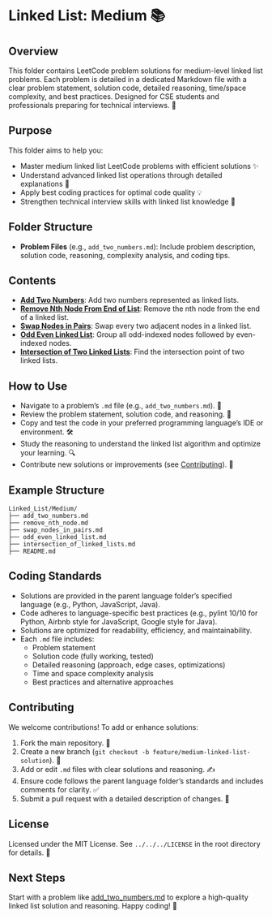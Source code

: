 # Linked List: Medium 📚

## Overview
This folder contains LeetCode problem solutions for medium-level linked list problems. Each problem is detailed in a dedicated Markdown file with a clear problem statement, solution code, detailed reasoning, time/space complexity, and best practices. Designed for CSE students and professionals preparing for technical interviews. 🚀

## Purpose
This folder aims to help you:
- Master medium linked list LeetCode problems with efficient solutions ✨
- Understand advanced linked list operations through detailed explanations 🧠
- Apply best coding practices for optimal code quality 💡
- Strengthen technical interview skills with linked list knowledge 🎯

## Folder Structure
- **Problem Files** (e.g., `add_two_numbers.md`): Include problem description, solution code, reasoning, complexity analysis, and coding tips.

## Contents
- **[Add Two Numbers](./add_two_numbers.md)**: Add two numbers represented as linked lists.
- **[Remove Nth Node From End of List](./remove_nth_node.md)**: Remove the nth node from the end of a linked list.
- **[Swap Nodes in Pairs](./swap_nodes_in_pairs.md)**: Swap every two adjacent nodes in a linked list.
- **[Odd Even Linked List](./odd_even_linked_list.md)**: Group all odd-indexed nodes followed by even-indexed nodes.
- **[Intersection of Two Linked Lists](./intersection_of_linked_lists.md)**: Find the intersection point of two linked lists.

## How to Use
- Navigate to a problem’s `.md` file (e.g., `add_two_numbers.md`). 📂
- Review the problem statement, solution code, and reasoning. 📝
- Copy and test the code in your preferred programming language’s IDE or environment. 🛠️
- Study the reasoning to understand the linked list algorithm and optimize your learning. 🔍
- Contribute new solutions or improvements (see [Contributing](#contributing)). 🤗

## Example Structure
```
Linked_List/Medium/
├── add_two_numbers.md
├── remove_nth_node.md
├── swap_nodes_in_pairs.md
├── odd_even_linked_list.md
├── intersection_of_linked_lists.md
├── README.md
```

## Coding Standards
- Solutions are provided in the parent language folder’s specified language (e.g., Python, JavaScript, Java).
- Code adheres to language-specific best practices (e.g., pylint 10/10 for Python, Airbnb style for JavaScript, Google style for Java).
- Solutions are optimized for readability, efficiency, and maintainability.
- Each `.md` file includes:
  - Problem statement
  - Solution code (fully working, tested)
  - Detailed reasoning (approach, edge cases, optimizations)
  - Time and space complexity analysis
  - Best practices and alternative approaches

## Contributing
We welcome contributions! To add or enhance solutions:
1. Fork the main repository. 🍴
2. Create a new branch (`git checkout -b feature/medium-linked-list-solution`). 🌿
3. Add or edit `.md` files with clear solutions and reasoning. ✍️
4. Ensure code follows the parent language folder’s standards and includes comments for clarity. ✅
5. Submit a pull request with a detailed description of changes. 🚀

## License
Licensed under the MIT License. See `../../../LICENSE` in the root directory for details. 📜

## Next Steps
Start with a problem like [add_two_numbers.md](./add_two_numbers.md) to explore a high-quality linked list solution and reasoning. Happy coding! 🌟